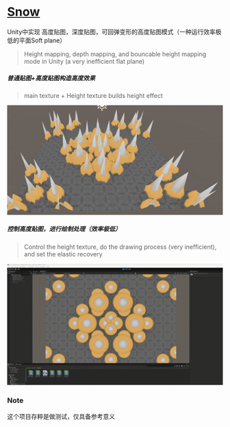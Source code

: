 # [Snow](https://github.com/Mustenaka/Snow)

Unity中实现 高度贴图，深度贴图，可回弹变形的高度贴图模式（一种运行效率极低的平面Soft plane）

> Height mapping, depth mapping, and bouncable height mapping mode in Unity (a very inefficient flat plane)



##### 普通贴图+高度贴图构造高度效果

> main texture + Height texture builds height effect

![Height](Pic/Height.png)



##### 控制高度贴图，进行绘制处理（效率极低）

> Control the height texture, do the drawing process (very inefficient), and set the elastic recovery

![Soft](Pic/Soft.gif)





### Note

这个项目存粹是做测试，仅具备参考意义